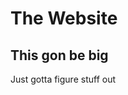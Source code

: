 <html>
  <body>
<h1>The Website</h1>
<h2>This gon be big</h2>
<p>Just gotta figure stuff out</p>
  </body>
</html>
